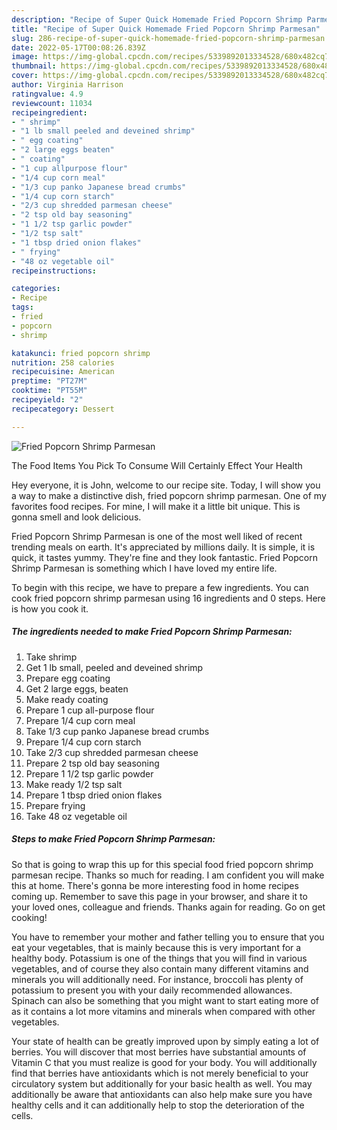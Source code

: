 ```yaml
---
description: "Recipe of Super Quick Homemade Fried Popcorn Shrimp Parmesan"
title: "Recipe of Super Quick Homemade Fried Popcorn Shrimp Parmesan"
slug: 286-recipe-of-super-quick-homemade-fried-popcorn-shrimp-parmesan
date: 2022-05-17T00:08:26.839Z
image: https://img-global.cpcdn.com/recipes/5339892013334528/680x482cq70/fried-popcorn-shrimp-parmesan-recipe-main-photo.jpg
thumbnail: https://img-global.cpcdn.com/recipes/5339892013334528/680x482cq70/fried-popcorn-shrimp-parmesan-recipe-main-photo.jpg
cover: https://img-global.cpcdn.com/recipes/5339892013334528/680x482cq70/fried-popcorn-shrimp-parmesan-recipe-main-photo.jpg
author: Virginia Harrison
ratingvalue: 4.9
reviewcount: 11034
recipeingredient:
- " shrimp"
- "1 lb small peeled and deveined shrimp"
- " egg coating"
- "2 large eggs beaten"
- " coating"
- "1 cup allpurpose flour"
- "1/4 cup corn meal"
- "1/3 cup panko Japanese bread crumbs"
- "1/4 cup corn starch"
- "2/3 cup shredded parmesan cheese"
- "2 tsp old bay seasoning"
- "1 1/2 tsp garlic powder"
- "1/2 tsp salt"
- "1 tbsp dried onion flakes"
- " frying"
- "48 oz vegetable oil"
recipeinstructions:

categories:
- Recipe
tags:
- fried
- popcorn
- shrimp

katakunci: fried popcorn shrimp 
nutrition: 258 calories
recipecuisine: American
preptime: "PT27M"
cooktime: "PT55M"
recipeyield: "2"
recipecategory: Dessert

---
```



![Fried Popcorn Shrimp Parmesan](https://img-global.cpcdn.com/recipes/5339892013334528/680x482cq70/fried-popcorn-shrimp-parmesan-recipe-main-photo.jpg)

The Food Items You Pick To Consume Will Certainly Effect Your Health

Hey everyone, it is John, welcome to our recipe site. Today, I will show you a way to make a distinctive dish, fried popcorn shrimp parmesan. One of my favorites food recipes. For mine, I will make it a little bit unique. This is gonna smell and look delicious.

Fried Popcorn Shrimp Parmesan is one of the most well liked of recent trending meals on earth. It's appreciated by millions daily. It is simple, it is quick, it tastes yummy. They're fine and they look fantastic. Fried Popcorn Shrimp Parmesan is something which I have loved my entire life.




To begin with this recipe, we have to prepare a few ingredients. You can cook fried popcorn shrimp parmesan using 16 ingredients and 0 steps. Here is how you cook it.

<!--inarticleads1-->

##### The ingredients needed to make Fried Popcorn Shrimp Parmesan:

1. Take  shrimp
1. Get 1 lb small, peeled and deveined shrimp
1. Prepare  egg coating
1. Get 2 large eggs, beaten
1. Make ready  coating
1. Prepare 1 cup all-purpose flour
1. Prepare 1/4 cup corn meal
1. Take 1/3 cup panko Japanese bread crumbs
1. Prepare 1/4 cup corn starch
1. Take 2/3 cup shredded parmesan cheese
1. Prepare 2 tsp old bay seasoning
1. Prepare 1 1/2 tsp garlic powder
1. Make ready 1/2 tsp salt
1. Prepare 1 tbsp dried onion flakes
1. Prepare  frying
1. Take 48 oz vegetable oil




<!--inarticleads2-->

##### Steps to make Fried Popcorn Shrimp Parmesan:





So that is going to wrap this up for this special food fried popcorn shrimp parmesan recipe. Thanks so much for reading. I am confident you will make this at home. There's gonna be more interesting food in home recipes coming up. Remember to save this page in your browser, and share it to your loved ones, colleague and friends. Thanks again for reading. Go on get cooking!

You have to remember your mother and father telling you to ensure that you eat your vegetables, that is mainly because this is very important for a healthy body. Potassium is one of the things that you will find in various vegetables, and of course they also contain many different vitamins and minerals you will additionally need. For instance, broccoli has plenty of potassium to present you with your daily recommended allowances. Spinach can also be something that you might want to start eating more of as it contains a lot more vitamins and minerals when compared with other vegetables.

Your state of health can be greatly improved upon by simply eating a lot of berries. You will discover that most berries have substantial amounts of Vitamin C that you must realize is good for your body. You will additionally find that berries have antioxidants which is not merely beneficial to your circulatory system but additionally for your basic health as well. You may additionally be aware that antioxidants can also help make sure you have healthy cells and it can additionally help to stop the deterioration of the cells.
